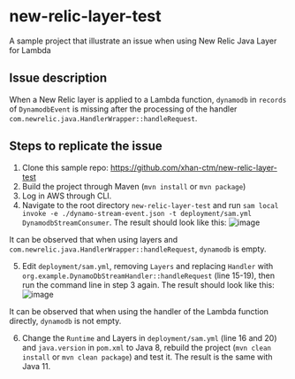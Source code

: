 # new-relic-layer-test
A sample project that illustrate an issue when using New Relic Java Layer for Lambda

## Issue description
When a New Relic layer is applied to a Lambda function, `dynamodb` in `records` of `DynamodbEvent` is missing after the processing of the handler `com.newrelic.java.HandlerWrapper::handleRequest`.

## Steps to replicate the issue
1. Clone this sample repo: https://github.com/xhan-ctm/new-relic-layer-test
2. Build the project through Maven (`mvn install` or `mvn package`)
3. Log in AWS through CLI.
4. Navigate to the root directory `new-relic-layer-test` and run `sam local invoke -e ./dynamo-stream-event.json -t deployment/sam.yml DynamodbStreamConsumer`. The result should look like this: 
![image](https://github.com/user-attachments/assets/54af4492-9475-451f-ae2d-60f2775a7f27)

It can be observed that when using layers and `com.newrelic.java.HandlerWrapper::handleRequest`, `dynamodb` is empty.

5. Edit `deployment/sam.yml`, removing `Layers` and replacing `Handler` with `org.example.DynamoDbStreamHandler::handleRequest` (line 15-19), then run the command line in step 3 again. The result should look like this: 
![image](https://github.com/user-attachments/assets/611d1fe1-623b-433a-a940-b57e60c54468)

It can be observed that when using the handler of the Lambda function directly, `dynamodb` is not empty.

6. Change the `Runtime` and Layers in `deployment/sam.yml` (line 16 and 20) and `java.version` in `pom.xml` to Java 8, rebuild the project (`mvn clean install` or `mvn clean package`) and test it. The result is the same with Java 11.
